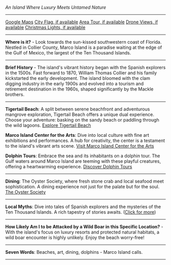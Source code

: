 *An Island Where Luxury Meets Untamed Nature*

---

[Google Maps](https://www.google.com/maps/place/Marco+Island,+FL/data=!3m1!1e3)
[City Flag, if available](https://www.google.com/search?tbm=isch&q=Marco+Island+FL+Flag+Picture)
[Area Tour, if available](https://www.youtube.com/results?search_query=Marco+Island+FL+4k+tour)
[Drone Views, if available](https://www.youtube.com/results?search_query=Marco+Island+FL+4k+drone)
[Christmas Lights, if available](https://www.youtube.com/results?search_query=Marco+Island+FL+christmas+lights&sp=CAI%253D)

---

**Where is it?** - Look towards the sun-kissed southwestern coast of Florida. Nestled in Collier County, Marco Island is a paradise waiting at the edge of the Gulf of Mexico, the largest of the Ten Thousand Islands.

---

**Brief History** - The island's vibrant history began with the Spanish explorers in the 1500s. Fast forward to 1870, William Thomas Collier and his family kickstarted the early development. The island bloomed with the clam digging industry in the early 1900s and evolved into a tourism and retirement destination in the 1960s, shaped significantly by the Mackle brothers.

---

**Tigertail Beach**: A split between serene beachfront and adventurous mangrove exploration, Tigertail Beach offers a unique dual experience. Choose your adventure: basking on the sandy beach or paddling through the wild lagoons.
[Explore Tigertail Beach](https://www.youtube.com/results?search_query=Marco+Island+FL+Tigertail+Beach)

**Marco Island Center for the Arts**: Dive into local culture with fine art exhibitions and performances. A hub for creativity, the center is a testament to the island's vibrant arts scene.
[Visit Marco Island Center for the Arts](https://www.youtube.com/results?search_query=Marco+Island+FL+Center+for+the+Arts)

**Dolphin Tours**: Embrace the sea and its inhabitants on a dolphin tour. The Gulf waters around Marco Island are teeming with these playful creatures, offering a heartwarming experience.
[Discover Dolphin Tours](https://www.youtube.com/results?search_query=Marco+Island+FL+dolphin+tours)

---

**Dining**: The Oyster Society, where fresh stone crab and local seafood meet sophistication. A dining experience not just for the palate but for the soul.
[The Oyster Society](https://www.theoystersociety.com)

---

**Local Myths**: Dive into tales of Spanish explorers and the mysteries of the Ten Thousand Islands. A rich tapestry of stories awaits.
([Click for more](https://www.google.com/search?q=Marco+Island+FL+local+myths))

---

**How Likely Am I to be Attacked by a Wild Boar in this Specific Location?** - With the island's focus on luxury resorts and protected natural habitats, a wild boar encounter is highly unlikely. Enjoy the beach worry-free!

---

**Seven Words**: Beaches, art, dining, dolphins - Marco Island calls.

---